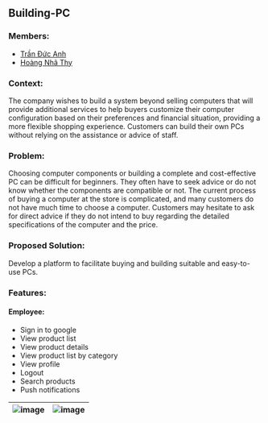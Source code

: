 ## Building-PC

### Members:

- [Trần Đức Anh](https://www.facebook.com/tran.duc.anh.9101)
- [Hoàng Nhã Thy](https://www.facebook.com/OrieSocuteee)


### Context:
The company wishes to build a system beyond selling computers that will provide additional services to help buyers customize their computer configuration based on their preferences and financial situation, providing a more flexible shopping experience. Customers can build their own PCs without relying on the assistance or advice of staff.

### Problem:
Choosing computer components or building a complete and cost-effective PC can be difficult for beginners. They often have to seek advice or do not know whether the components are compatible or not. The current process of buying a computer at the store is complicated, and many customers do not have much time to choose a computer. Customers may hesitate to ask for direct advice if they do not intend to buy regarding the detailed specifications of the computer and the price.

### Proposed Solution:
Develop a platform to facilitate buying and building suitable and easy-to-use PCs.

### Features:
#### Employee:
- Sign in to google
- View product list
- View product details
- View product list by category
- View profile
- Logout
- Search products
- Push notifications

<div align="center">

| ![image](https://user-images.githubusercontent.com/77708167/224253915-0a772cea-1b1d-46ff-8eb0-e74476d630c7.png) | ![image](https://user-images.githubusercontent.com/77708167/224253936-4cc704e0-9770-4b3f-8b82-30888b11674e.png) |
| -------- | -------- |

</div>


